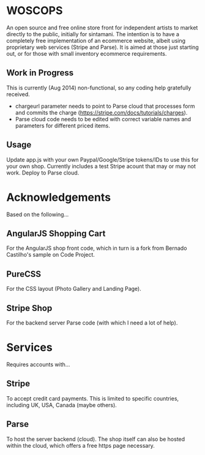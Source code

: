 WOSCOPS
=======
An open source and free online store front for independent artists to market directly to the public, initially for sintamani. The intention is to have a completely free implementation of an ecommerce website, albeit using proprietary web services (Stripe and Parse). It is aimed at those just starting out, or for those with small inventory ecommerce requirements.

Work in Progress
----------------
This is currently (Aug 2014) non-functional, so any coding help gratefully received.

* chargeurl parameter needs to point to Parse cloud that processes form and commits the charge (https://stripe.com/docs/tutorials/charges).
* Parse cloud code needs to be edited with correct variable names and parameters for different priced items.

Usage
-----
Update app.js with your own Paypal/Google/Stripe tokens/IDs to use this for your own shop. Currently includes a test Stripe acount that may or may not work.
Deploy to Parse cloud.

Acknowledgements
================
Based on the following...

AngularJS Shopping Cart
-----------------------
For the AngularJS shop front code, which in turn is a fork from Bernado Castilho's sample on Code Project.

PureCSS
-------
For the CSS layout (Photo Gallery and Landing Page).

Stripe Shop
-----------
For the backend server Parse code (with which I need a lot of help).

Services
========

Requires accounts with...

Stripe
------
To accept credit card payments. This is limited to specific countries, including UK, USA, Canada (maybe others).

Parse
-----
To host the server backend (cloud). The shop itself can also be hosted within the cloud, which offers a free https page necessary.
